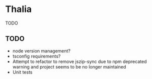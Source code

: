 # Thalia

TODO

## TODO

- node version management?
- tsconfig requirements?
- Attempt to refactor to remove jszip-sync due to npm deprecated warning and project seems to be no longer maintained
- Unit tests
